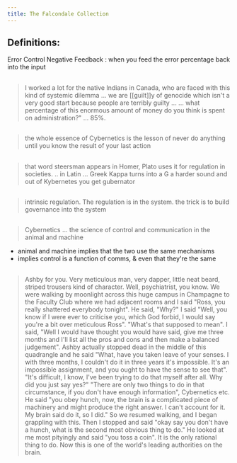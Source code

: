 ```yaml
---
title: The Falcondale Collection
---
```


## Definitions:

Error Control Negative Feedback
: when you feed the error percentage back into the input
##
> I worked a lot for the native Indians in Canada, who are faced with this kind of systemic dilemma ... we are [[guilt]]y of genocide which isn't a very good start because people are terribly guilty ...
> ... what percentage of this enormous amount of money do you think is  spent on administration?" ... 85%.
##
> the whole essence of Cybernetics is the lesson of never do anything until you know the result of your last action
## 
> that word steersman appears in Homer, Plato uses it for regulation in societies. .. in Latin ... Greek Kappa turns into a G a harder sound and out of Kybernetes you get gubernator
## 
> intrinsic regulation. The regulation is in the system.
the trick is to build governance into the system
##
> Cybernetics ... the science of control and communication in the animal and machine
- animal and machine implies that the two use the same mechanisms
- implies control is a function of comms, & even that they're the same
## 
> Ashby for you. Very meticulous man, very dapper, little neat beard, striped trousers kind of character. Well, psychiatrist, you know. We were walking by moonlight across this huge campus in Champagne to the Faculty Club where we had adjacent rooms and I  said "Ross, you really shattered everybody tonight". He said, "Why?" I  said "Well, you know if I  were ever to criticise you, which God forbid, I would say you're a bit over meticulous Ross". "What's that supposed to mean". I said, "Well I would have thought you would have said, give me three months and I'll list all the pros and cons and then make a balanced judgement". Ashby actually stopped dead in the middle of this quadrangle and he said "What, have you taken leave of your senses. I with three months, I couldn't do it  in three years it's impossible. It's an impossible assignment, and you ought to have the sense to see that". "It's difficult, I know, I've been trying to do that myself after all. Why did you just say yes?" "There are only two things to do in that circumstance, if you don't have enough information", Cybernetics etc. He said "you obey hunch, now, the brain is  a complicated piece of machinery and might produce the right answer. I can't account for it. My brain said do it, so I did." So we resumed walking, and I  began grappling with this. Then I  stopped and said "okay say you don't have a hunch, what is  the second most obvious thing to do." He looked at  me most pityingly and said "you toss a coin". It is  the only rational thing to do. Now this is  one of the world's leading authorities on the brain.
